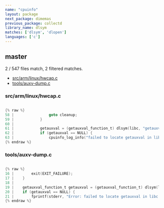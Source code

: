 ```yaml
---
name: "cpuinfo"
layout: package
next_package: dimemas
previous_package: collectd
library_name: dlsym
matches: ['dlsym', 'dlopen']
languages: ['c']
---
```

## master
2 / 547 files match, 2 filtered matches.

 - [src/arm/linux/hwcap.c](#srcarmlinuxhwcapc)
 - [tools/auxv-dump.c](#toolsauxv-dumpc)

### src/arm/linux/hwcap.c

```c

{% raw %}
58 | 				goto cleanup;
59 | 			}
60 | 
61 | 			getauxval = (getauxval_function_t) dlsym(libc, "getauxval");
62 | 			if (getauxval == NULL) {
63 | 				cpuinfo_log_info("failed to locate getauxval in libc.so: %s", dlerror());
{% endraw %}

```
### tools/auxv-dump.c

```c

{% raw %}
16 | 		exit(EXIT_FAILURE);
17 | 	}
18 | 
19 | 	getauxval_function_t getauxval = (getauxval_function_t) dlsym(libc, "getauxval");
20 | 	if (getauxval == NULL) {
21 | 		fprintf(stderr, "Error: failed to locate getauxval in libc.so: %s", dlerror());
{% endraw %}

```
